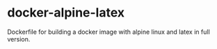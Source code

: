 # docker-alpine-latex

Dockerfile for building a docker image with alpine linux and latex in full version.
